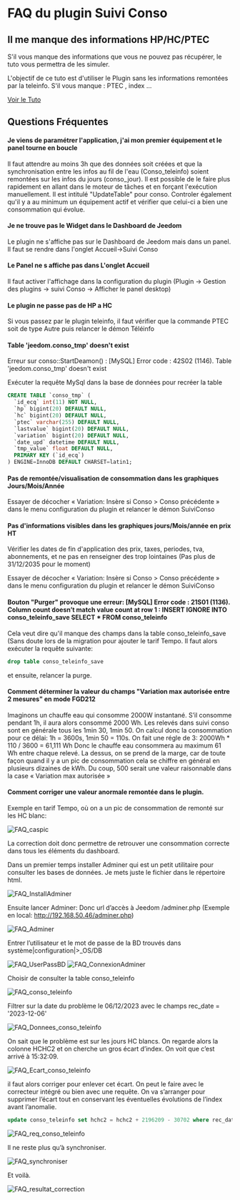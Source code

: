 # FAQ du plugin Suivi Conso

## Il me manque des informations HP/HC/PTEC
S'il vous manque des informations que vous ne pouvez pas récupérer, le tuto vous permettra de les simuler.

L'objectif de ce tuto est d'utiliser le Plugin sans les informations remontées par la teleinfo.
S'il vous manque : PTEC , index ...

[Voir le Tuto](./tutoriel_hp_hc.md)

## Questions Fréquentes

#### Je viens de paramétrer l'application, j'ai mon premier équipement et le panel tourne en boucle
Il faut attendre au moins 3h que des données soit créées et que la synchronisation entre les infos au fil de l'eau (Conso_teleinfo) soient remontées sur les infos du jours (conso_jour). Il est possible de le faire plus rapidement en allant dans le moteur de tâches et en forçant l'exécution manuellement. Il est intitulé "UpdateTable" pour conso.
Controler également qu'il y a au minimum un équipement actif et vérifier que celui-ci a bien une consommation qui évolue.

#### Je ne trouve pas le Widget dans le Dashboard de Jeedom
Le plugin ne s'affiche pas sur le Dashboard de Jeedom mais dans un panel. Il faut se rendre dans l'onglet Accueil->Suivi Conso

#### Le Panel ne s affiche pas dans L'onglet Accueil
Il faut activer l'affichage dans la configuration du plugin (Plugin -> Gestion des plugins -> suivi Conso -> Afficher le panel desktop)

#### Le plugin ne passe pas de HP a HC
Si vous passez par le plugin teleinfo, il faut vérifier que la commande PTEC soit de type Autre puis relancer le démon Téléinfo

#### Table 'jeedom.conso_tmp' doesn't exist
Erreur sur conso::StartDeamon() : [MySQL] Error code : 42S02 (1146). Table 'jeedom.conso_tmp' doesn't exist

Exécuter la requête MySql dans la base de données pour recréer la table

```sql
CREATE TABLE `conso_tmp` (
  `id_ecq` int(11) NOT NULL,
  `hp` bigint(20) DEFAULT NULL,
  `hc` bigint(20) DEFAULT NULL,
  `ptec` varchar(255) DEFAULT NULL,
  `lastvalue` bigint(20) DEFAULT NULL,
  `variation` bigint(20) DEFAULT NULL,
  `date_upd` datetime DEFAULT NULL,
  `tmp_value` float DEFAULT NULL,
  PRIMARY KEY (`id_ecq`)
) ENGINE=InnoDB DEFAULT CHARSET=latin1;
```
#### Pas de remontée/visualisation de consommation dans les graphiques Jours/Mois/Année
Essayer de décocher « Variation: Insère si Conso > Conso précédente » dans le menu configuration du plugin et relancer le démon SuiviConso

#### Pas d'informations visibles dans les graphiques jours/Mois/année en prix HT
Vérifier les dates de fin d'application des prix, taxes, periodes, tva, abonnements, et ne pas en renseigner des trop lointaines (Pas plus de 31/12/2035 pour le moment)

Essayer de décocher « Variation: Insère si Conso > Conso précédente » dans le menu configuration du plugin et relancer le démon SuiviConso
#### Bouton "Purger" provoque une erreur: [MySQL] Error code : 21S01 (1136). Column count doesn’t match value count at row 1 : INSERT IGNORE INTO conso_teleinfo_save SELECT * FROM conso_teleinfo
Cela veut dire qu'il manque des champs dans la table conso_teleinfo_save (Sans doute lors de la migration pour ajouter le tarif Tempo. Il faut alors exécuter la requête suivante:
```sql
drop table conso_teleinfo_save
```
et ensuite, relancer la purge.

#### Comment déterminer la valeur du champs "Variation max autorisée entre 2 mesures" en mode FGD212
Imaginons un chauffe eau qui consomme 2000W instantané. S’il consomme pendant 1h, il aura alors consommé 2000 Wh. Les relevés dans suivi conso sont en générale tous les 1min 30, 1min 50. On calcul donc la consommation pour ce délai: 1h = 3600s, 1min 50 = 110s. On fait une régle de 3:
2000Wh * 110 / 3600 = 61,111 Wh
Donc le chauffe eau consommera au maximum 61 Wh entre chaque relevé. La dessus, on se prend de la marge, car de toute façon quand il y a un pic de consommation cela se chiffre en général en plusieurs dizaines de kWh. Du coup, 500 serait une valeur raisonnable dans la case « Variation max autorisée »

#### Comment corriger une valeur anormale remontée dans le plugin.
Exemple en tarif Tempo, où on a un pic de consommation de remonté sur les HC blanc:

![FAQ_caspic](../images/caspic.png)

La correction doit donc permettre de retrouver une consommation correcte dans tous les éléments du dashboard.

Dans un premier temps installer Adminer qui est un petit utilitaire pour consulter les bases de données. Je mets juste le fichier dans le répertoire html.

![FAQ_InstallAdminer](../images/InstallAdminer.png)

Ensuite lancer Adminer:
Donc url d’accès à Jeedom /adminer.php (Exemple en local: http://192.168.50.46/adminer.php)

![FAQ_Adminer](../images/FAQ_Adminer.png)

Entrer l’utilisateur et le mot de passe de la BD trouvés dans système|configuration|>_OS/DB

![FAQ_UserPassBD](../images/UserPassBD.png)
![FAQ_ConnexionAdminer](../images/ConnexionAdminer.png)

Choisir de consulter la table conso_teleinfo

![FAQ_conso_teleinfo](../images/FAQ_conso_teleinfo.png)

Filtrer sur la date du problème le 06/12/2023 avec le champs rec_date = '2023-12-06'

![FAQ_Donnees_conso_teleinfo](../images/FAQ_Donnees_conso_teleinfo.png)

On sait que le problème est sur les jours HC blancs. On regarde alors la colonne HCHC2 et on cherche un gros écart d’index. On voit que c’est arrivé à 15:32:09.

![FAQ_Ecart_conso_teleinfo](../images/FAQ_Ecart_conso_teleinfo.png)

il faut alors corriger pour enlever cet écart. On peut le faire avec le correcteur intégré ou bien avec une requête. On va s’arranger pour supprimer l’écart tout en conservant les éventuelles évolutions de l’index avant l’anomalie.
```sql
update conso_teleinfo set hchc2 = hchc2 + 2196209 - 30702 where rec_date = '2023-12-06' and id_equipement = 379 and rec_time <= '15:31:07'
```

![FAQ_req_conso_teleinfo](../images/FAQ_req_conso_teleinfo.png)

Il ne reste plus qu’à synchroniser.

![FAQ_synchroniser](../images/FAQ_synchroniser.png)

Et voilà.

![FAQ_resultat_correction](../images/FAQ_resultat_correction.png)
